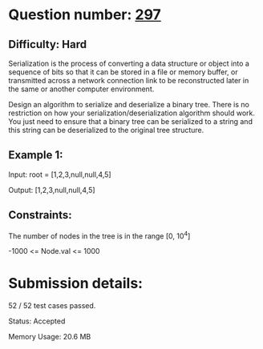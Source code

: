 # Question number: [297](https://leetcode.com/problems/serialize-and-deserialize-binary-tree/)

## Difficulty: Hard
Serialization is the process of converting a data structure or object into a sequence of bits so that it can be stored in a file or memory buffer, or transmitted across a network connection link to be reconstructed later in the same or another computer environment.

Design an algorithm to serialize and deserialize a binary tree. There is no restriction on how your serialization/deserialization algorithm should work. You just need to ensure that a binary tree can be serialized to a string and this string can be deserialized to the original tree structure.

## Example 1:
Input: root = [1,2,3,null,null,4,5]

Output: [1,2,3,null,null,4,5]

## Constraints:

The number of nodes in the tree is in the range [0, 10<sup>4</sup>]

-1000 <= Node.val <= 1000

# Submission details:

52 / 52 test cases passed.

Status: Accepted

Memory Usage: 20.6 MB
